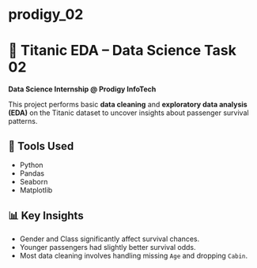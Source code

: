 # prodigy_02
# 🚢 Titanic EDA – Data Science Task 02

**Data Science Internship @ Prodigy InfoTech**

This project performs basic **data cleaning** and **exploratory data analysis (EDA)** on the Titanic dataset to uncover insights about passenger survival patterns.

## 🧰 Tools Used

- Python
- Pandas
- Seaborn
- Matplotlib


## 📊 Key Insights

- Gender and Class significantly affect survival chances.
- Younger passengers had slightly better survival odds.
- Most data cleaning involves handling missing `Age` and dropping `Cabin`.

